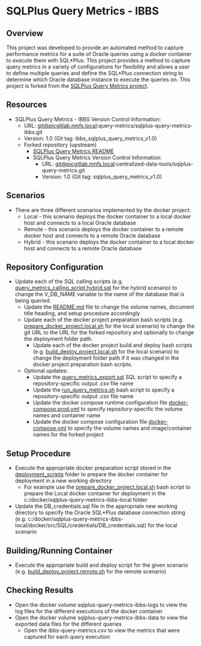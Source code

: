 # SQLPlus Query Metrics - IBBS

## Overview
This project was developed to provide an automated method to capture performance metrics for a suite of Oracle queries using a docker container to execute them with SQL\*Plus.  This project provides a method to capture query metrics in a variety of configurations for flexibility and allows a user to define multiple queries and define the SQL\*Plus connection string to determine which Oracle database instance to execute the queries on.  This project is forked from the [SQLPlus Query Metrics project](https://picgitlab.nmfs.local/centralized-data-tools/sqlplus-query-metrics).

## Resources
-   SQLPlus Query Metrics - IBBS Version Control Information:
    -   URL: git@picgitlab.nmfs.local:query-metrics/sqlplus-query-metrics-ibbs.git
    -   Version: 1.0 (Git tag: ibbs_sqlplus_query_metrics_v1.0)
    -   Forked repository (upstream)
        -   [SQLPlus Query Metrics README](https://picgitlab.nmfs.local/centralized-data-tools/sqlplus-query-metrics/-/blob/main/README.md?ref_type=heads)
        -   SQLPlus Query Metrics Version Control Information:
            -   URL: git@picgitlab.nmfs.local:centralized-data-tools/sqlplus-query-metrics.git
            -   Version: 1.0 (Git tag: sqlplus_query_metrics_v1.0)

## Scenarios
-   There are three different scenarios implemented by the docker project:
    -   Local - this scenario deploys the docker container to a local docker host and connects to a local Oracle database
    -   Remote - this scenario deploys the docker container to a remote docker host and connects to a remote Oracle database
    -   Hybrid - this scenario deploys the docker container to a local docker host and connects to a remote Oracle database

## Repository Configuration
-   Update each of the SQL calling scripts (e.g. [query_metrics_calling_script.hybrid.sql](./docker/src/SQL/query_metrics_calling_script.hybrid.sql) for the hybrid scenario) to change the V_DB_NAME variable to the name of the database that is being queried.
    -   Update the [README.md](./README.md) file to change the volume names, document title heading, and setup procedure accordingly
    -   Update each of the docker project preparation bash scripts (e.g. [prepare_docker_project.local.sh](./deployment_scripts/prepare_docker_project.local.sh) for the local scenario) to change the git URL to the URL for the forked repository and optionally to change the deployment folder path.
        -   Update each of the docker project build and deploy bash scripts (e.g. [build_deploy_project.local.sh](./deployment_scripts/build_deploy_project.local.sh) for the local scenario) to change the deployment folder path if it was changed in the docker project preparation bash scripts.
    -   Optional updates:
        -   Update the [query_metrics_export.sql](./docker/src/SQL/query_metrics_export.sql) SQL script to specify a repository-specific output .csv file name  
        -   Update the [run_query_metrics.sh](./docker/src/run_query_metrics.sh) bash script to specify a repository-specific output .csv file name  
        -   Update the docker compose runtime configuration file [docker-compose.prod.yml](./docker/docker-compose.prod.yml) to specify repository-specific the volume names and container name
        -   Update the docker compose configuration file [docker-compose.yml](./docker/docker-compose.yml) to specify the volume names and image/container names for the forked project

## Setup Procedure
-   Execute the appropriate docker preparation script stored in the [deployment_scripts](./deployment_scripts) folder to prepare the docker container for deployment in a new working directory
    -   For example use the [prepare_docker_project.local.sh](./deployment_scripts/prepare_docker_project.local.sh) bash script to prepare the Local docker container for deployment in the c:/docker/sqlplus-query-metrics-ibbs-local folder
-   Update the DB_credentials.sql file in the appropriate new working directory to specify the Oracle SQL*Plus database connection string (e.g. c:/docker/sqlplus-query-metrics-ibbs-local/docker/src/SQL/credentials/DB_credentials.sql) for the local scenario

## Building/Running Container
-   Execute the appropriate build and deploy script for the given scenario (e.g. [build_deploy_project.remote.sh](./deployment_scripts/build_deploy_project.remote.sh) for the remote scenario)

## Checking Results
-   Open the docker volume sqlplus-query-metrics-ibbs-logs to view the log files for the different executions of the docker container
-   Open the docker volume sqlplus-query-metrics-ibbs-data to view the exported data files for the different queries
    -   Open the ibbs-query-metrics.csv to view the metrics that were captured for each query execution
